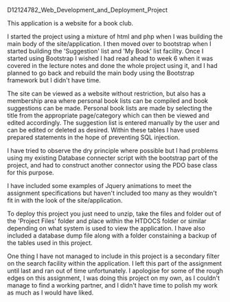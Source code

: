 D12124782_Web_Development_and_Deployment_Project

This application is a website for a book club.

I started the project using a mixture of html and php when I was building the main body of the site/application. I then moved over to bootstrap when I started building the 'Suggestion' list and 'My Book' list facility. Once I started using Bootstrap I wished I had read ahead to week 6 when it was covered in the lecture notes and done the whole project using it, and I had planned to go back and rebuild the main body using the Bootstrap framework but I didn't have time.

The site can be viewed as a website without restriction, but also has a membership area where personal book lists can be compiled and book suggestions can be made. Personal book lists are made by selecting the title from the appropriate page/category which can then be viewed and edited accordingly. The suggestion list is entered manually by the user and can be edited or deleted as desired. Within these tables I have used prepared statements in the hope of preventing SQL injection.

I have tried to observe the dry principle where possible but I had problems using my existing Database connecter script with the bootstrap part of the project, and had to construct another connector using the PDO base class for this purpose.

I have included some examples of Jquery animations to meet the assignment specifications but haven't included too many as they wouldn't fit in with the look of the site/application.

To deploy this project you just need to unzip, take the files and folder out of the 'Project Files' folder and place within the HTDOCS folder or similar depending on what system is used to view the application. I have also included a database dump file along with a folder constaining a backup of the tables used in this project.

One thing I have not managed to include in this project is a secondary filter on the search facility within the application. I left this part of the assignment until last and ran out of time unfortunately. I apologise for some of the rough edges on this assignment, I was doing this project on my own, as I couldn't manage to find a working partner, and I didn't have time to polish my work as much as I would have liked.